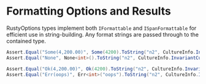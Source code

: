 # Formatting Options and Results

RustyOptions types implement both `IFormattable` and `ISpanFormattable` for efficient use in string-building. Any format strings
are passed through to the contained type.

```csharp
Assert.Equal("Some(4,200.00)", Some(4200).ToString("n2", CultureInfo.InvariantCulture));
Assert.Equal("None", None<int>().ToString("n2", CultureInfo.InvariantCulture));

Assert.Equal("Ok(4,200.00)", Ok(4200).ToString("n2", CultureInfo.InvariantCulture));
Assert.Equal("Err(oops)", Err<int>("oops").ToString("n2", CultureInfo.InvariantCulture));
```
